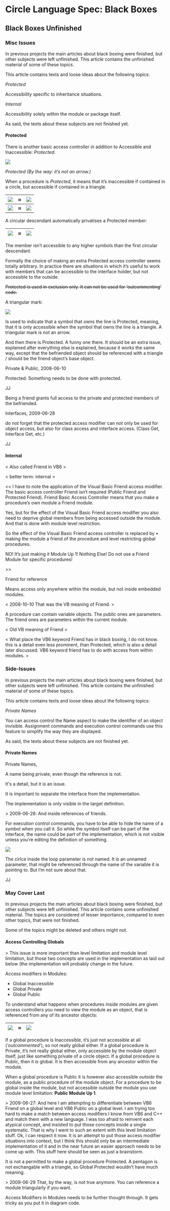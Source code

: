 ﻿Circle Language Spec: Black Boxes
=================================

Black Boxes Unfinished
----------------------

### Misc Issues

In previous projects the main articles about black boxing were finished, but other subjects were left unfinished. This article contains the unfinished material of some of these topics.

This article contains texts and loose ideas about the following topics:

*Protected*

Accessibility specific to inheritance situations.

*Internal*

Accessibility solely within the module or package itself.

As said, the texts about these subjects are not finished yet.

#### Protected

There is another basic access controller in addition to Accessible and Inaccessible: *Protected*.

![](images/4.%20Black%20Boxes%20Unfinished.001.png)

*Protected (By the way: it’s not an arrow.)*

When a procedure is *Protected*, it means that it’s inaccessible if contained in a circle, but accessible if contained in a triangle. 

| ![](images/4.%20Black%20Boxes%20Unfinished.002.png) | __≈__ | ![](images/4.%20Black%20Boxes%20Unfinished.003.png) |
|----------------------------------------------------:|:-----:|:----------------------------------------------------|
| ![](images/4.%20Black%20Boxes%20Unfinished.004.png) | __≈__ | ![](images/4.%20Black%20Boxes%20Unfinished.005.png) |

A circular descendant automatically privatises a Protected member:

| ![](images/4.%20Black%20Boxes%20Unfinished.006.png) | ≈ | ![](images/4.%20Black%20Boxes%20Unfinished.007.png) |
|-----------------------------------------------------|---|-----------------------------------------------------|

The member isn’t accessible to any higher symbols than the first circular descendant.

Formally the choice of making an extra Protected access controller seems totally arbitrary. In practice there are situations in which it’s useful to work with members that can be accessible to the interface holder, but not accessible to the outside.

~~Protected is used in exclusion only. It can not be used for ‘outcommenting’ code.~~

A triangular mark:

![](images/4.%20Black%20Boxes%20Unfinished.008.png)

Is used to indicate that a symbol that owns the line is Protected, meaning, that it is only accessible when the symbol that owns the line is a triangle. A triangular mark is not an arrow.

And then there is Protected. A funny one there. It should be an extra issue, explained after everything else is explained, because it works the same way, except that the befriended object should be referenced with a triangle / should be the friend object’s base object.


Private & Public,
2008-06-10

Protected:
Something needs to be done with protected.

JJ


Being a friend grants full access to the private and protected members of the befriended.


Interfaces,
2009-06-28

do not forget that the protected access modifier can not only
be used for object access, but also for class access and interface access.
(Class Get, Interface Get, etc.)

JJ

#### Internal

< Also called Friend in VB6 >

< better term: internal >

<< I have to note the application of the Visual Basic Friend access modifier. The basic access controller Friend isn’t required (Public Friend and Protected Friend). Friend Basic Access Controller means that you make a procedure’s own module a Friend module.

Yes, but for the effect of the Visual Basic Friend access modifier you also need to deprive global members from being accessed outside the module. And that is done with module level restriction.

So the effect of the Visual Basic Friend access controller is replaced by • making the module a friend of the procedure and level restricting global procedures.

NO! It’s just making it Module Up 1! Nothing Else! Do not use a Friend Module for specific procedures!

\>>

Friend for reference

Means access only anywhere within the module, but not inside embedded modules.

< 2008-10-10 That was the VB meaning of Friend. >

A procedure can contain variable objects. The public ones are parameters. The friend ones are parameters within the current module.

< Old VB meaning of Friend >

< What place the VB6 keyword Friend has in black boxing, I do not know. this is a detail even less prominent, than Protected, which is also a detail later discussed. VB6 keyword friend has to do with access from within modules. >

### Side-Issues

In previous projects the main articles about black boxing were finished, but other subjects were left unfinished. This article contains the unfinished material of some of these topics.

This article contains texts and loose ideas about the following topics:

*Private Names*

You can access control the Name aspect to make the identifier of an object invisible. Assignment commands and execution control commands use this feature to simplify the way they are displayed.

As said, the texts about these subjects are not finished yet.

#### Private Names

Private Names,

A name being private, even though the reference is not.

It's a detail, but it is an issue.

It is important to separate the interface from the implementation.

The implementation is only visible in the target definition.

\> 2009-06-26: And inside references of friends.

For execution control commands, you have to be able to hide the name of a symbol when you call it. So while the symbol itself can be part of the interface, the name could be part of the implementation, which is not visible unless you’re editing the definition of something.

![](images/4.%20Black%20Boxes%20Unfinished.009.png)

The cirlce inside the loop parameter is not named. It is an unnamed parameter, that might be referenced through the name of the variable it is pointing to. But I’m not sure about that.

JJ

### May Cover Last

In previous projects the main articles about black boxing were finished, but other subjects were left unfinished. This article contains some unfinished material. The topics are considered of lesser importance, compared to even other topics, that were not finished.

Some of the topics might be deleted and others might not.

#### Access Controlling Globals

\> This issue is more important than level limitation and module level limitation, but those two concepts are used in the implementation as laid out below (the implementation will probably change in the future.

Access modifiers in Modules:

- Global Inaccessible
- Global Private
- Global Public

To understand what happens when procedures inside modules are given access controllers you need to view the module as an object, that is referenced from any of its ancestor objects:

| ![](images/4.%20Black%20Boxes%20Unfinished.010.png) | ≈ | ![](images/4.%20Black%20Boxes%20Unfinished.011.png) |
|-----------------------------------------------------|---|-----------------------------------------------------|

If a global procedure is Inaccessible, it’s just not accessible at all (*‘outcommented’*), so not really global either. If a global procedure is Private, it’s not really global either, only accessible by the module object itself, just like something private of a circle object. If a global procedure is Public, then it *is* global. It is then accessible from any ancestor within the module. 

When a global procedure is Public it is however also accessible *outside* the module, as a public procedure of the module object. For a procedure to be global inside the module, but not accessible outside the module you use module level limitation: __Public Module Up 1__.

\> 2009-06-27: And here I am attempting to differentiate between VB6 Friend on a global level and VB6 Public on a global level. I am trying too hard to make a match between access modifiers I know from VB6 and C++ and match them with a new language. I was too afraid to reinvent each atypical concept, and insisted to put those concepts inside a single systematic. That is why I went to such an extent with this level limitation stuff. Ok, I can respect it now. It is an attempt to put those access modifier situations into context, but I think this should only be an intermediate implementation of it and in the near future an easier approach needs to be come up with. This stuff here should be seen as just a brainstorm.

It is not a permitted to make a global procedure Protected. A pentagon is not exchangable with a triangle, so Global Protected wouldn’t have much meaning.

\> 2009-06-29 That, by the way, is not true anymore. You can reference a module triangularly if you want.


Access Modifiers in Modules needs to be further thought through. It gets tricky as you put it in diagram code.

